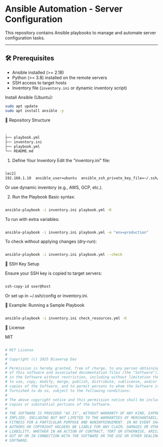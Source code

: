 # Ansible Automation - Server Configuration

This repository contains Ansible playbooks to manage and automate server configuration tasks.

---

## 🛠 Prerequisites

- Ansible installed (>= 2.18)
- Python (>= 3.8) installed on the remote servers
- SSH access to target hosts
- Inventory file (`inventory.ini` or dynamic inventory script)

Install Ansible (Ubuntu):

```bash
sudo apt update
sudo apt install ansible -y
```


📁 Repository Structure

```bash

.
├── playbook.yml
├── inventory.ini
├── playbook.yml
└── README.md
```

1. Define Your Inventory
Edit the "inventory.ini" file:

```bash

[ec2]
192.168.1.10  ansible_user=ubuntu  ansible_ssh_private_key_file=~/.ssh/id_rsa  ansible_connection=ssh  ansible_user=distronix  ansible_python_interpreter=/usr/bin/python3.8
```
Or use dynamic inventory (e.g., AWS, GCP, etc.).

2. Run the Playbook
Basic syntax:
```bash

ansible-playbook -i inventory.ini playbook.yml -K
```

To run with extra variables:
```bash

ansible-playbook -i inventory.ini playbook.yml -e "env=production"
```

To check without applying changes (dry-run):

```bash

ansible-playbook -i inventory.ini playbook.yml --check
```


🔐 SSH Key Setup

Ensure your SSH key is copied to target servers:

```bash

ssh-copy-id user@host
```
Or set up in ~/.ssh/config or inventory.ini.


🧪 Example: Running a Sample Playbook

```bash

ansible-playbook -i inventory.ini check_resources.yml -K
```


🧾 License

MIT

```bash

# MIT License
# 
# Copyright (c) 2025 Biswarup Das
# 
# Permission is hereby granted, free of charge, to any person obtaining a copy
# of this software and associated documentation files (the "Software"), to deal
# in the Software without restriction, including without limitation the rights
# to use, copy, modify, merge, publish, distribute, sublicense, and/or sell
# copies of the Software, and to permit persons to whom the Software is
# furnished to do so, subject to the following conditions:
# 
# The above copyright notice and this permission notice shall be included in all
# copies or substantial portions of the Software.
# 
# THE SOFTWARE IS PROVIDED "AS IS", WITHOUT WARRANTY OF ANY KIND, EXPRESS OR
# IMPLIED, INCLUDING BUT NOT LIMITED TO THE WARRANTIES OF MERCHANTABILITY,
# FITNESS FOR A PARTICULAR PURPOSE AND NONINFRINGEMENT. IN NO EVENT SHALL THE
# AUTHORS OR COPYRIGHT HOLDERS BE LIABLE FOR ANY CLAIM, DAMAGES OR OTHER
# LIABILITY, WHETHER IN AN ACTION OF CONTRACT, TORT OR OTHERWISE, ARISING FROM,
# OUT OF OR IN CONNECTION WITH THE SOFTWARE OR THE USE OR OTHER DEALINGS IN THE
# SOFTWARE.

```
